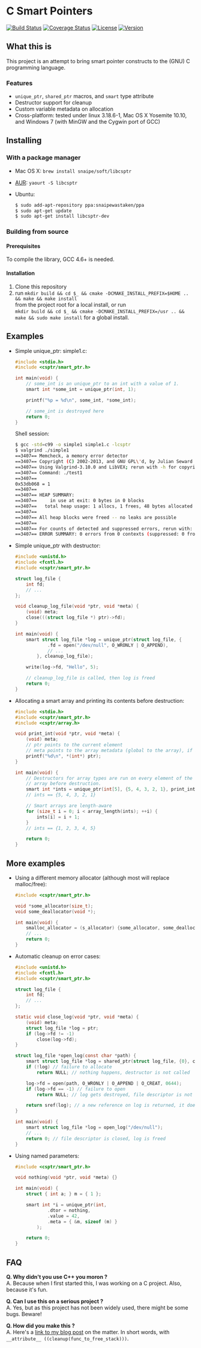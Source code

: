 C Smart Pointers
================

[![Build Status](https://travis-ci.org/Snaipe/libcsptr.svg?branch=master)](https://travis-ci.org/Snaipe/libcsptr) 
[![Coverage Status](https://coveralls.io/repos/Snaipe/libcsptr/badge.svg?branch=master)](https://coveralls.io/r/Snaipe/libcsptr?branch=master) 
[![License](https://img.shields.io/badge/license-MIT-blue.svg?style=flat)](https://github.com/Snaipe/libcsptr/blob/master/LICENSE) 
[![Version](https://img.shields.io/github/tag/Snaipe/libcsptr.svg?label=version&style=flat)](https://github.com/Snaipe/libcsptr/releases)

## What this is

This project is an attempt to bring smart pointer constructs
to the (GNU) C programming language.

### Features

* `unique_ptr`, `shared_ptr` macros, and `smart` type attribute
* Destructor support for cleanup
* Custom variable metadata on allocation
* Cross-platform: tested under linux 3.18.6-1, Mac OS X Yosemite 10.10, and Windows 7 (with MinGW and the Cygwin port of GCC)

## Installing

### With a package manager

* Mac OS X: `brew install snaipe/soft/libcsptr`
* [AUR](https://aur.archlinux.org/packages/libcsptr-git/): `yaourt -S libcsptr`
* Ubuntu:

    ```bash
    $ sudo add-apt-repository ppa:snaipewastaken/ppa
    $ sudo apt-get update
    $ sudo apt-get install libcsptr-dev
    ```

### Building from source
#### Prerequisites

To compile the library, GCC 4.6+ is needed.

#### Installation

1. Clone this repository
2. run `mkdir build && cd $_ && cmake -DCMAKE_INSTALL_PREFIX=$HOME .. && make && make install`  
   from the project root for a local install, or run  
   `mkdir build && cd $_ && cmake -DCMAKE_INSTALL_PREFIX=/usr .. && make && sudo make install` for a global install.

## Examples

* Simple unique\_ptr:
    simple1.c:
    ```c
    #include <stdio.h>
    #include <csptr/smart_ptr.h>

    int main(void) {
        // some_int is an unique_ptr to an int with a value of 1.
        smart int *some_int = unique_ptr(int, 1);

        printf("%p = %d\n", some_int, *some_int);

        // some_int is destroyed here
        return 0;
    }
    ```
    Shell session:
    ```bash
    $ gcc -std=c99 -o simple1 simple1.c -lcsptr
    $ valgrind ./simple1
    ==3407== Memcheck, a memory error detector
    ==3407== Copyright (C) 2002-2013, and GNU GPL\'d, by Julian Seward et al.
    ==3407== Using Valgrind-3.10.0 and LibVEX; rerun with -h for copyright info
    ==3407== Command: ./test1
    ==3407==
    0x53db068 = 1
    ==3407==
    ==3407== HEAP SUMMARY:
    ==3407==     in use at exit: 0 bytes in 0 blocks
    ==3407==   total heap usage: 1 allocs, 1 frees, 48 bytes allocated
    ==3407==
    ==3407== All heap blocks were freed -- no leaks are possible
    ==3407==
    ==3407== For counts of detected and suppressed errors, rerun with: -v
    ==3407== ERROR SUMMARY: 0 errors from 0 contexts (suppressed: 0 from 0)
    ```
* Simple unique\_ptr with destructor:
    ```c
    #include <unistd.h>
    #include <fcntl.h>
    #include <csptr/smart_ptr.h>

    struct log_file {
        int fd;
        // ...
    };

    void cleanup_log_file(void *ptr, void *meta) {
        (void) meta;
        close(((struct log_file *) ptr)->fd);
    }

    int main(void) {
        smart struct log_file *log = unique_ptr(struct log_file, {
                .fd = open("/dev/null", O_WRONLY | O_APPEND),
                // ...
            }, cleanup_log_file);

        write(log->fd, "Hello", 5);

        // cleanup_log_file is called, then log is freed
        return 0;
    }
    ```
* Allocating a smart array and printing its contents before destruction:
    ```c
    #include <stdio.h>
    #include <csptr/smart_ptr.h>
    #include <csptr/array.h>

    void print_int(void *ptr, void *meta) {
        (void) meta;
        // ptr points to the current element
        // meta points to the array metadata (global to the array), if any.
        printf("%d\n", *(int*) ptr);
    }

    int main(void) {
        // Destructors for array types are run on every element of the
        // array before destruction.
        smart int *ints = unique_ptr(int[5], {5, 4, 3, 2, 1}, print_int);
        // ints == {5, 4, 3, 2, 1}

        // Smart arrays are length-aware
        for (size_t i = 0; i < array_length(ints); ++i) {
            ints[i] = i + 1;
        }
        // ints == {1, 2, 3, 4, 5}

        return 0;
    }
    ```

## More examples

* Using a different memory allocator (although most will replace malloc/free):
    ```c
    #include <csptr/smart_ptr.h>

    void *some_allocator(size_t);
    void some_deallocator(void *);

    int main(void) {
        smalloc_allocator = (s_allocator) {some_allocator, some_deallocator};
        // ...
        return 0;
    }
    ```

* Automatic cleanup on error cases:
    ```c
    #include <unistd.h>
    #include <fcntl.h>
    #include <csptr/smart_ptr.h>

    struct log_file {
        int fd;
        // ...
    };

    static void close_log(void *ptr, void *meta) {
        (void) meta;
        struct log_file *log = ptr;
        if (log->fd != -1)
            close(log->fd);
    }

    struct log_file *open_log(const char *path) {
        smart struct log_file *log = shared_ptr(struct log_file, {0}, close_log);
        if (!log) // failure to allocate
            return NULL; // nothing happens, destructor is not called

        log->fd = open(path, O_WRONLY | O_APPEND | O_CREAT, 0644);
        if (log->fd == -1) // failure to open
            return NULL; // log gets destroyed, file descriptor is not closed since fd == -1.

        return sref(log); // a new reference on log is returned, it does not get destoyed
    }

    int main(void) {
        smart struct log_file *log = open_log("/dev/null");
        // ...
        return 0; // file descriptor is closed, log is freed
    }
    ```
* Using named parameters:
    ```c
    #include <csptr/smart_ptr.h>

    void nothing(void *ptr, void *meta) {}

    int main(void) {
        struct { int a; } m = { 1 };

        smart int *i = unique_ptr(int,
                .dtor = nothing,
                .value = 42,
                .meta = { &m, sizeof (m) }
            );

        return 0;
    }
    ```

## FAQ

**Q. Why didn't you use C++ you moron ?**  
A. Because when I first started this, I was working on a C project.
   Also, because it's fun.

**Q. Can I use this on a serious project ?**  
A. Yes, but as this project has not been widely used, there might be
   some bugs. Beware!

**Q. How did you make this ?**  
A. Here's a [link to my blog post](http://snaipe.me/c/c-smart-pointers/) on the matter. In short words, with `__attribute__ ((cleanup(func_to_free_stack)))`.
